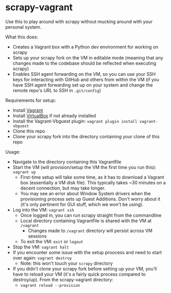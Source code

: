 # scrapy-vagrant

Use this to play around with scrapy without mucking around with your personal system.

What this does:
- Creates a Vagrant box with a Python dev environment for working on scrapy
- Sets up your scrapy fork on the VM in editable mode (meaning that any changes made to the codebase should be reflected when executing scrapy)
- Enables SSH agent forwarding on the VM, so you can use your SSH keys for interacting with GitHub and others from within the VM (if you have SSH agent forwarding set up on your system and change the remote repo's URL to SSH in `.git/config`)

Requirements for setup:
- Install [Vagrant](https://www.vagrantup.com)
- Install [VirtualBox](https://www.virtualbox.org/wiki/Downloads) if not already installed
- Install the Vagrant-Vbguest plugin: `vagrant plugin install vagrant-vbguest`
- Clone this repo
- Clone your scrapy fork into the directory containing your clone of this repo

Usage:
- Navigate to the directory containing this Vagrantfile
- Start the VM (will provision/setup the VM the first time you run this): `vagrant up`
  - First-time setup will take some time, as it has to download a Vagrant box (essentially a VM disk file). This typically takes ~30 minutes on a decent connection, but may take longer. 
  - You may see an error about Window System drivers when the provisioning process sets up Guest Additions. Don't worry about it (it's only pertinent for GUI stuff, which we won't be using). 
- Log into the VM: `vagrant ssh`
  - Once logged in, you can run scrapy straight from the commandline
  - Local directory containing Vagrantfile is shared with the VM at `/vagrant`
    - Changes made to `/vagrant` directory will persist across VM sessions
  - To exit the VM: `exit` or `logout`
- Stop the VM: `vagrant halt`
- If you encounter some issue with the setup proocess and need to start over again: `vagrant destroy`
  - Note: this won't touch your `scrapy` directory
- If you didn't clone your scrapy fork before setting up your VM, you'll have to reload your VM (it's a fairly quick process compared to destroy/up). From the scrapy-vagrant directory:
  - `vagrant reload --provision`
